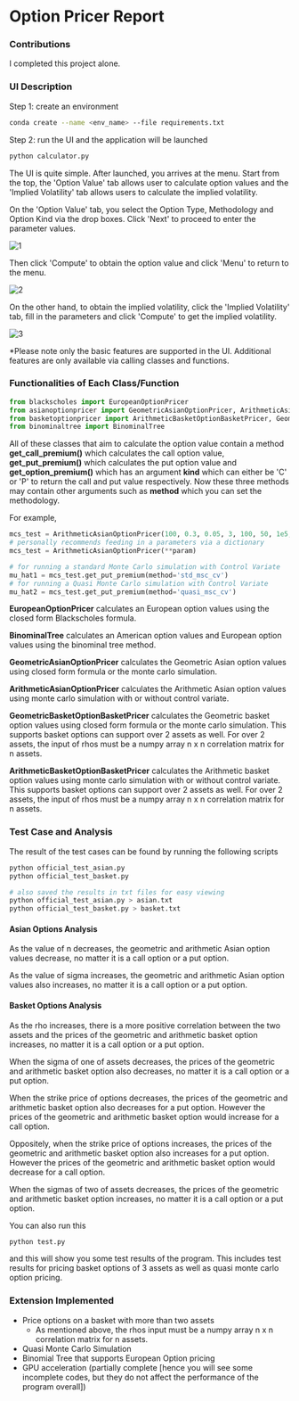# **Option Pricer Report**



### **Contributions**

I completed this project alone.



### **UI Description**

Step 1: create an environment

```bash
conda create --name <env_name> --file requirements.txt
```

Step 2: run the UI and the application will be launched

```bash
python calculator.py
```

The UI is quite simple. After launched, you arrives at the menu. Start from the top, the 'Option Value' tab allows user to calculate option values and the 'Implied Volatility' tab allows users to calculate the implied volatility.

On the 'Option Value' tab, you select the Option Type, Methodology and Option Kind via the drop boxes. Click 'Next' to proceed to enter the parameter values.

![1](/home/see/Documents/blackscholesapp/pics/1.png)

Then click 'Compute' to obtain the option value and click 'Menu' to return to the menu.

![2](/home/see/Documents/blackscholesapp/pics/2.png)

On the other hand, to obtain the implied volatility, click the 'Implied Volatility' tab, fill in the parameters and click 'Compute' to get the implied volatility.

![3](/home/see/Documents/blackscholesapp/pics/3.png)

*Please note only the basic features are supported in the UI. Additional features are only available via calling classes and functions.

### Functionalities of Each Class/Function

```python
from blackscholes import EuropeanOptionPricer
from asianoptionpricer import GeometricAsianOptionPricer, ArithmeticAsianOptionPricer
from basketoptionpricer import ArithmeticBasketOptionBasketPricer, GeometricBasketOptionPricer
from binominaltree import BinominalTree
```

All of these classes that aim to calculate the option value contain a method **get_call_premium()** which calculates the call option value, **get_put_premium()** which calculates the put option value and **get_option_premium()** which has an argument **kind** which can either be 'C' or 'P' to return the call and put value respectively. Now these three methods may contain other arguments such as **method** which you can set the methodology.

For example,

```python
mcs_test = ArithmeticAsianOptionPricer(100, 0.3, 0.05, 3, 100, 50, 1e5, seed=2000)
# personally recommends feeding in a parameters via a dictionary
mcs_test = ArithmeticAsianOptionPricer(**param)

# for running a standard Monte Carlo simulation with Control Variate
mu_hat1 = mcs_test.get_put_premium(method='std_msc_cv')
# for running a Quasi Monte Carlo simulation with Control Variate
mu_hat2 = mcs_test.get_put_premium(method='quasi_msc_cv')
```

**EuropeanOptionPricer** calculates an European option values using the closed form Blackscholes formula.

**BinominalTree** calculates an American option values and European option values using the binominal tree method.

**GeometricAsianOptionPricer** calculates the Geometric Asian option values using closed form formula or the monte carlo simulation.

**ArithmeticAsianOptionPricer** calculates the Arithmetic Asian option values using monte carlo simulation with or without control variate.

**GeometricBasketOptionBasketPricer** calculates the Geometric basket option values using closed form formula or the monte carlo simulation. This supports basket options can support over 2 assets as well. For over 2 assets, the input of rhos must be a numpy array n x n correlation matrix for n assets.

**ArithmeticBasketOptionBasketPricer** calculates the Arithmetic basket option values using monte carlo simulation with or without control variate. This supports basket options can support over 2 assets as well. For over 2 assets, the input of rhos must be a numpy array n x n correlation matrix for n assets.



### Test Case and Analysis

The result of the test cases can be found by running the following scripts

```bash
python official_test_asian.py
python official_test_basket.py

# also saved the results in txt files for easy viewing
python official_test_asian.py > asian.txt
python official_test_basket.py > basket.txt
```

#### Asian Options Analysis

As the value of n decreases, the geometric and arithmetic Asian option values decrease, no matter it is a call option or a put option.

As the value of sigma increases, the geometric and arithmetic Asian option values also increases, no matter it is a call option or a put option.



#### Basket Options Analysis

As the rho increases, there is a more positive correlation between the two assets and the prices of the geometric and arithmetic basket option increases, no matter it is a call option or a put option.

When the sigma of one of assets decreases, the prices of the geometric and arithmetic basket option also decreases, no matter it is a call option or a put option.

When the strike price of options decreases, the prices of the geometric and arithmetic basket option also decreases for a put option. However the prices of the geometric and arithmetic basket option would increase for a call option.

Oppositely, when the strike price of options increases, the prices of the geometric and arithmetic basket option also increases for a put option. However the prices of the geometric and arithmetic basket option would decrease for a call option.

When the sigmas of two of assets decreases, the prices of the geometric and arithmetic basket option increases, no matter it is a call option or a put option.



You can also run this

```bash
python test.py
```

and this will show you some test results of the program. This includes test results for pricing basket options of 3 assets as well as quasi monte carlo option pricing.



### Extension Implemented

- Price options on a basket with more than two assets
  - As mentioned above, the rhos input must be a numpy array n x n correlation matrix for n assets.
- Quasi Monte Carlo Simulation
- Binomial Tree that supports European Option pricing
- GPU acceleration (partially complete [hence you will see some incomplete codes, but they do not affect the performance of the program overall])

